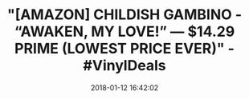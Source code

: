 ---
title: >-
  "[AMAZON] CHILDISH GAMBINO - “AWAKEN, MY LOVE!” — $14.29 PRIME (LOWEST PRICE
  EVER)" - #VinylDeals
name: '"Awaken, My Love!" [LP]'
date: '2018-01-12 16:42:02'
buy_now: >-
  https://www.amazon.com/Awaken-My-Love-LP/dp/B0711VDYSH?SubscriptionId=AKIAIA5RBQIWQVTCUEUQ&tag=coldcutdeals-20&linkCode=xm2&camp=2025&creative=165953&creativeASIN=B0711VDYSH
description_markdown: |-
  "Awaken, My Love!" [LP]

   
tweet_id_str: '951856809169604608'
price: ''
you_save: ''
asin: B0711VDYSH
image: 'https://images-na.ssl-images-amazon.com/images/I/61Qp5DeNYdL.jpg'

---